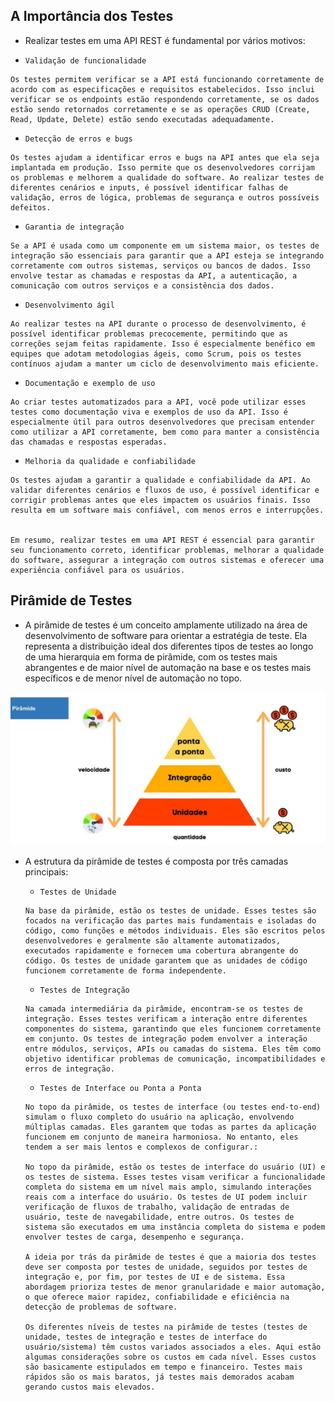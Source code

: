 ## A Importância dos Testes

- Realizar testes em uma API REST é fundamental por vários motivos:

- `Validação de funcionalidade` 

```
Os testes permitem verificar se a API está funcionando corretamente de acordo com as especificações e requisitos estabelecidos. Isso inclui verificar se os endpoints estão respondendo corretamente, se os dados estão sendo retornados corretamente e se as operações CRUD (Create, Read, Update, Delete) estão sendo executadas adequadamente.
```


- `Detecção de erros e bugs`

```
Os testes ajudam a identificar erros e bugs na API antes que ela seja implantada em produção. Isso permite que os desenvolvedores corrijam os problemas e melhorem a qualidade do software. Ao realizar testes de diferentes cenários e inputs, é possível identificar falhas de validação, erros de lógica, problemas de segurança e outros possíveis defeitos.
```


- `Garantia de integração`

```
Se a API é usada como um componente em um sistema maior, os testes de integração são essenciais para garantir que a API esteja se integrando corretamente com outros sistemas, serviços ou bancos de dados. Isso envolve testar as chamadas e respostas da API, a autenticação, a comunicação com outros serviços e a consistência dos dados.
```

- `Desenvolvimento ágil`

```
Ao realizar testes na API durante o processo de desenvolvimento, é possível identificar problemas precocemente, permitindo que as correções sejam feitas rapidamente. Isso é especialmente benéfico em equipes que adotam metodologias ágeis, como Scrum, pois os testes contínuos ajudam a manter um ciclo de desenvolvimento mais eficiente.
```

- `Documentação e exemplo de uso`

```
Ao criar testes automatizados para a API, você pode utilizar esses testes como documentação viva e exemplos de uso da API. Isso é especialmente útil para outros desenvolvedores que precisam entender como utilizar a API corretamente, bem como para manter a consistência das chamadas e respostas esperadas.
```


- `Melhoria da qualidade e confiabilidade`

```
Os testes ajudam a garantir a qualidade e confiabilidade da API. Ao validar diferentes cenários e fluxos de uso, é possível identificar e corrigir problemas antes que eles impactem os usuários finais. Isso resulta em um software mais confiável, com menos erros e interrupções.


Em resumo, realizar testes em uma API REST é essencial para garantir seu funcionamento correto, identificar problemas, melhorar a qualidade do software, assegurar a integração com outros sistemas e oferecer uma experiência confiável para os usuários.
```


## Pirâmide de Testes

- A pirâmide de testes é um conceito amplamente utilizado na área de desenvolvimento de software para orientar a estratégia de teste. Ela representa a distribuição ideal dos diferentes tipos de testes ao longo de uma hierarquia em forma de pirâmide, com os testes mais abrangentes e de maior nível de automação na base e os testes mais específicos e de menor nível de automação no topo.

<p align="center">
  <img alt="API" src="../data/piramide-testes.jpg">
</p>


- A estrutura da pirâmide de testes é composta por três camadas principais:

    - `Testes de Unidade`
    
    ```
    Na base da pirâmide, estão os testes de unidade. Esses testes são focados na verificação das partes mais fundamentais e isoladas do código, como funções e métodos individuais. Eles são escritos pelos desenvolvedores e geralmente são altamente automatizados, executados rapidamente e fornecem uma cobertura abrangente do código. Os testes de unidade garantem que as unidades de código funcionem corretamente de forma independente.

    ```

    - `Testes de Integração`

    ```
    Na camada intermediária da pirâmide, encontram-se os testes de integração. Esses testes verificam a interação entre diferentes componentes do sistema, garantindo que eles funcionem corretamente em conjunto. Os testes de integração podem envolver a interação entre módulos, serviços, APIs ou camadas do sistema. Eles têm como objetivo identificar problemas de comunicação, incompatibilidades e erros de integração.
    ```


    - `Testes de Interface ou Ponta a Ponta`

    ```
    No topo da pirâmide, os testes de interface (ou testes end-to-end) simulam o fluxo completo do usuário na aplicação, envolvendo múltiplas camadas. Eles garantem que todas as partes da aplicação funcionem em conjunto de maneira harmoniosa. No entanto, eles tendem a ser mais lentos e complexos de configurar.:
    
    No topo da pirâmide, estão os testes de interface do usuário (UI) e os testes de sistema. Esses testes visam verificar a funcionalidade completa do sistema em um nível mais amplo, simulando interações reais com a interface do usuário. Os testes de UI podem incluir verificação de fluxos de trabalho, validação de entradas de usuário, teste de navegabilidade, entre outros. Os testes de sistema são executados em uma instância completa do sistema e podem envolver testes de carga, desempenho e segurança.

    A ideia por trás da pirâmide de testes é que a maioria dos testes deve ser composta por testes de unidade, seguidos por testes de integração e, por fim, por testes de UI e de sistema. Essa abordagem prioriza testes de menor granularidade e maior automação, o que oferece maior rapidez, confiabilidade e eficiência na detecção de problemas de software.

    Os diferentes níveis de testes na pirâmide de testes (testes de unidade, testes de integração e testes de interface do usuário/sistema) têm custos variados associados a eles. Aqui estão algumas considerações sobre os custos em cada nível. Esses custos são basicamente estipulados em tempo e financeiro. Testes mais rápidos são os mais baratos, já testes mais demorados acabam gerando custos mais elevados.
    ```